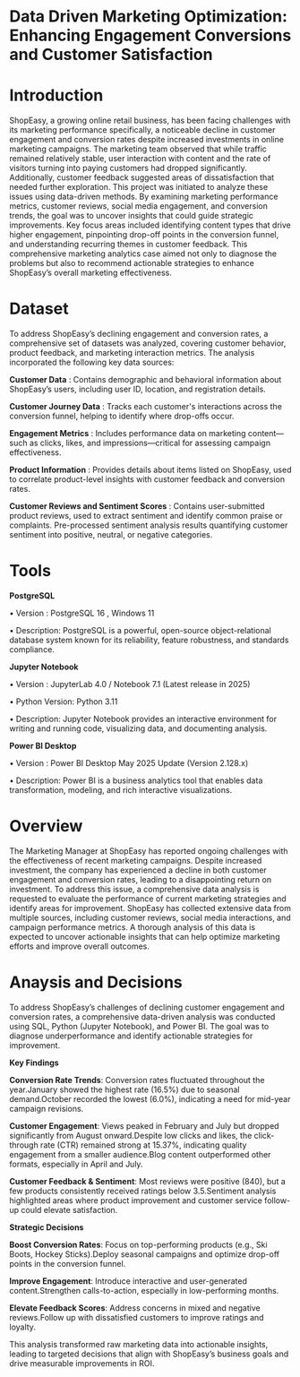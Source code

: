 # Data Driven Marketing Optimization: Enhancing Engagement Conversions and Customer Satisfaction

# Introduction 

ShopEasy, a growing online retail business, has been facing challenges with its marketing performance specifically, a noticeable decline in customer engagement and conversion rates despite increased investments in online marketing campaigns. The marketing team observed that while traffic remained relatively stable, user interaction with content and the rate of visitors turning into paying customers had dropped significantly. Additionally, customer feedback suggested areas of dissatisfaction that needed further exploration. This project was initiated to analyze these issues using data-driven methods. By examining marketing performance metrics, customer reviews, social media engagement, and conversion trends, the goal was to uncover insights that could guide strategic improvements. Key focus areas included identifying content types that drive higher engagement, pinpointing drop-off points in the conversion funnel, and understanding recurring themes in customer feedback. This comprehensive marketing analytics case aimed not only to diagnose the problems but also to recommend actionable strategies to enhance ShopEasy’s overall marketing effectiveness.

# Dataset 

To address ShopEasy’s declining engagement and conversion rates, a comprehensive set of datasets was analyzed, covering customer behavior, product feedback, and marketing interaction metrics. The analysis incorporated the following key data sources:

**Customer Data** : Contains demographic and behavioral information about ShopEasy’s users, including user ID, location, and registration details.

**Customer Journey Data** : Tracks each customer's interactions across the conversion funnel, helping to identify where drop-offs occur.

**Engagement Metrics** : Includes performance data on marketing content—such as clicks, likes, and impressions—critical for assessing campaign effectiveness.

**Product Information** : Provides details about items listed on ShopEasy, used to correlate product-level insights with customer feedback and conversion rates.

**Customer Reviews and Sentiment Scores** : Contains user-submitted product reviews, used to extract sentiment and identify common praise or complaints. Pre-processed sentiment                                             analysis results quantifying customer sentiment into positive, neutral, or negative categories.

# Tools

**PostgreSQL**

•	Version : PostgreSQL 16 , Windows 11 

•	Description: PostgreSQL is a powerful, open-source object-relational database system known for its reliability, feature robustness, and standards compliance.

**Jupyter Notebook**

• Version : JupyterLab 4.0 / Notebook 7.1 (Latest release in 2025)

•	Python Version: Python 3.11

•	Description: Jupyter Notebook provides an interactive environment for writing and running code, visualizing data, and documenting analysis.

**Power BI Desktop**

•	Version : Power BI Desktop May 2025 Update (Version 2.128.x)

•	Description: Power BI is a business analytics tool that enables data transformation, modeling, and rich interactive visualizations.

# Overview

The Marketing Manager at ShopEasy has reported ongoing challenges with the effectiveness of recent marketing campaigns. Despite increased investment, the company has experienced a decline in both customer engagement and conversion rates, leading to a disappointing return on investment. To address this issue, a comprehensive data analysis is requested to evaluate the performance of current marketing strategies and identify areas for improvement. ShopEasy has collected extensive data from multiple sources, including customer reviews, social media interactions, and campaign performance metrics. A thorough analysis of this data is expected to uncover actionable insights that can help optimize marketing efforts and improve overall outcomes.

# Anaysis and Decisions

To address ShopEasy’s challenges of declining customer engagement and conversion rates, a comprehensive data-driven analysis was conducted using SQL, Python (Jupyter Notebook), and Power BI. The goal was to diagnose underperformance and identify actionable strategies for improvement.

**Key Findings** 

**Conversion Rate Trends**: Conversion rates fluctuated throughout the year.January showed the highest rate (16.5%) due to seasonal demand.October recorded the lowest (6.0%), indicating a need for mid-year campaign revisions.

**Customer Engagement**: Views peaked in February and July but dropped significantly from August onward.Despite low clicks and likes, the click-through rate (CTR) remained strong at 15.37%, indicating quality engagement from a smaller audience.Blog content outperformed other formats, especially in April and July.

**Customer Feedback & Sentiment**: Most reviews were positive (840), but a few products consistently received ratings below 3.5.Sentiment analysis highlighted areas where product improvement and customer service follow-up could elevate satisfaction.

**Strategic Decisions**

**Boost Conversion Rates**: Focus on top-performing products (e.g., Ski Boots, Hockey Sticks).Deploy seasonal campaigns and optimize drop-off points in the conversion funnel.

**Improve Engagement**: Introduce interactive and user-generated content.Strengthen calls-to-action, especially in low-performing months.

**Elevate Feedback Scores**: Address concerns in mixed and negative reviews.Follow up with dissatisfied customers to improve ratings and loyalty.

This analysis transformed raw marketing data into actionable insights, leading to targeted decisions that align with ShopEasy’s business goals and drive measurable improvements in ROI.


